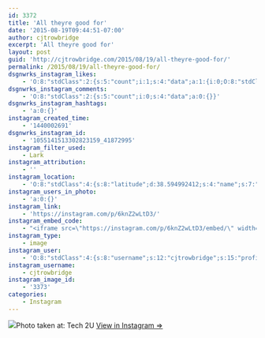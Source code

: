 ```yaml
---
id: 3372
title: 'All theyre good for'
date: '2015-08-19T09:44:51-07:00'
author: cjtrowbridge
excerpt: 'All theyre good for'
layout: post
guid: 'http://cjtrowbridge.com/2015/08/19/all-theyre-good-for/'
permalink: /2015/08/19/all-theyre-good-for/
dsgnwrks_instagram_likes:
    - 'O:8:"stdClass":2:{s:5:"count";i:1;s:4:"data";a:1:{i:0;O:8:"stdClass":4:{s:8:"username";s:13:"serphos_photo";s:15:"profile_picture";s:108:"https://igcdn-photos-g-a.akamaihd.net/hphotos-ak-xaf1/t51.2885-19/11280462_1586036221668750_1805310824_a.jpg";s:2:"id";s:9:"780193555";s:9:"full_name";s:17:"Gabriel Rodriguez";}}}'
dsgnwrks_instagram_comments:
    - 'O:8:"stdClass":2:{s:5:"count";i:0;s:4:"data";a:0:{}}'
dsgnwrks_instagram_hashtags:
    - 'a:0:{}'
instagram_created_time:
    - '1440002691'
dsgnwrks_instagram_id:
    - '1055141513302823159_41872995'
instagram_filter_used:
    - Lark
instagram_attribution:
    - ''
instagram_location:
    - 'O:8:"stdClass":4:{s:8:"latitude";d:38.594992412;s:4:"name";s:7:"Tech 2U";s:9:"longitude";d:-121.413940698;s:2:"id";i:1003051129;}'
instagram_users_in_photo:
    - 'a:0:{}'
instagram_link:
    - 'https://instagram.com/p/6knZ2wLtD3/'
instagram_embed_code:
    - "<iframe src=\"https://instagram.com/p/6knZ2wLtD3/embed/\" width=\"612\" height=\"710\" frameborder=\"0\" scrolling=\"no\" allowtransparency=\"true\"></iframe>\n"
instagram_type:
    - image
instagram_user:
    - 'O:8:"stdClass":4:{s:8:"username";s:12:"cjtrowbridge";s:15:"profile_picture";s:107:"https://igcdn-photos-g-a.akamaihd.net/hphotos-ak-xap1/t51.2885-19/11205819_940973412608942_1083705953_a.jpg";s:2:"id";s:8:"41872995";s:9:"full_name";s:13:"CJ Trowbridge";}'
instagram_username:
    - cjtrowbridge
instagram_image_id:
    - '3373'
categories:
    - Instagram
---
```


[![](http://blog.cjtrowbridge.com/wp-content/uploads/2015/08/11909324_1616719085245529_1223156960_n.jpg)](https://instagram.com/p/6knZ2wLtD3/)Photo taken at: Tech 2U [View in Instagram ⇒](https://instagram.com/p/6knZ2wLtD3/)